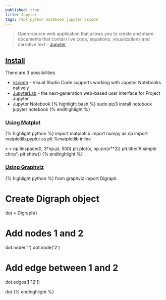 ```yaml
---
published: true
title: Jupyter
tags: repl python notebook jupyter vscode
---
```

> Open-source web application that allows you to create and share documents that contain live code, equations, visualizations and narrative text - [Jupyter](https://jupyter.org/index.html)

## [Install](https://jupyter.org/install.html)

There are 3 possibilities
- [vscode](https://towardsdatascience.com/jupyter-is-taking-a-big-overhaul-in-visual-studio-code-d9dc621e5f11) - Visual Studio Code supports working with Jupyter Notebooks natively
- [JupyterLab](https://jupyterlab.readthedocs.io/en/stable/) - the next-generation web-based user interface for Project Jupyter
- Jupyter Notebook
{% highlight bash %}
sudo pip3 install notebook
jupyter notebook
{% endhighlight %}

### [Using Matplot](https://stackoverflow.com/questions/19410042/how-to-make-ipython-notebook-matplotlib-plot-inline)

{% highlight python %}
import matplotlib
import numpy as np
import matplotlib.pyplot as plt
%matplotlib inline

x = np.linspace(0, 3*np.pi, 500)
plt.plot(x, np.sin(x**2))
plt.title('A simple chirp')
plt.show()
{% endhighlight %}

### [Using Graphviz](https://h1ros.github.io/posts/introduction-to-graphviz-in-jupyter-notebook/)

{% highlight python %}
from graphviz import Digraph
# Create Digraph object
dot = Digraph()

# Add nodes 1 and 2
dot.node('1')
dot.node('2')

# Add edge between 1 and 2
dot.edges(['12'])

dot
{% endhighlight %}
